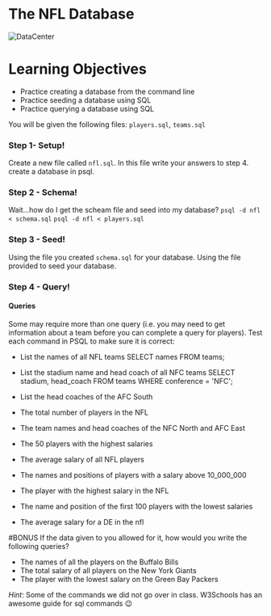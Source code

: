 # The NFL Database
![DataCenter](http://cache2.asset-cache.net/gc/10153773-workers-adjusting-computer-1940s-gettyimages.jpg?v=1&c=IWSAsset&k=2&d=1w8IL238CzLfMrD3aam5Z4%2BsJ8lALS80MdiFFP60p82KAbd3rF5q9PYsfoUyy6cVgnI6Q5b6d8%2BOJwNbzjejww%3D%3D)

# Learning Objectives
- Practice creating a database from the command line
- Practice seeding a database using SQL
- Practice querying a database using SQL

You will be given the following files: `players.sql`, `teams.sql`

### Step 1- Setup!
Create a new file called `nfl.sql`. In this file write your answers to step 4.
create a database in psql.

### Step 2 - Schema!
Wait...how do I get the scheam file and seed into my database?
`psql -d nfl < schema.sql`
`psql -d nfl < players.sql`

### Step 3 - Seed!
Using the file you created `schema.sql` for your database.
Using the file provided to seed your database.

### Step 4 - Query!

#### Queries
Some may require more than one query (i.e. you may need to get information about a team before you can complete a query for players). Test each command in PSQL to make sure it is correct:

- List the names of all NFL teams
    SELECT names FROM teams;

- List the stadium name and head coach of all NFC teams
    SELECT stadium, head_coach FROM teams  WHERE conference = 'NFC';

- List the head coaches of the AFC South
    

- The total number of players in the NFL


- The team names and head coaches of the NFC North and AFC East
- The 50 players with the highest salaries
- The average salary of all NFL players
- The names and positions of players with a salary above 10_000_000
- The player with the highest salary in the NFL
- The name and position of the first 100 players with the lowest salaries
- The average salary for a DE in the nfl

#BONUS
If the data given to you allowed for it, how would you write the following queries?

- The names of all the players on the Buffalo Bills
- The total salary of all players on the New York Giants
- The player with the lowest salary on the Green Bay Packers

_Hint_: Some of the commands we did not go over in class. W3Schools has an awesome guide for sql commands :wink: